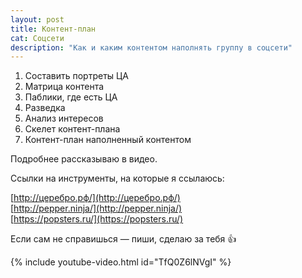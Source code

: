```yaml
---
layout: post
title: Контент-план
cat: Соцсети
description: "Как и каким контентом наполнять группу в соцсети"
---
```


1. Составить портреты ЦА
2. Матрица контента
3. Паблики, где есть ЦА
4. Разведка
5. Анализ интересов
6. Скелет контент-плана
7. Контент-план наполненный контентом

Подробнее рассказываю в видео.

Ссылки на инструменты, на которые я ссылаюсь:

[http://церебро.рф/](http://церебро.рф/)  
[http://pepper.ninja/](http://pepper.ninja/)  
[https://popsters.ru/](https://popsters.ru/)

Если сам не справишься — пиши, сделаю за тебя 👍

{% include youtube-video.html id="TfQ0Z6lNVgI" %}